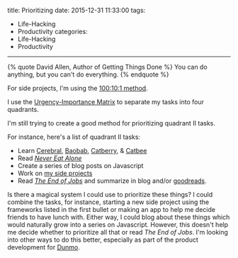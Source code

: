 title: Prioritizing
date: 2015-12-31 11:33:00
tags:
  - Life-Hacking
  - Productivity
categories:
  - Life-Hacking
  - Productivity
---

{% quote David Allen, Author of Getting Things Done %}
You can do anything, but you can't do everything.
{% endquote %}

For side projects, I'm using the [100:10:1 method](/100-10-1).

I use the [Urgency-Importance Matrix](/urgency-importance-matrix) to separate my tasks into four quadrants.

I'm still trying to create a good method for prioritizing quadrant II tasks.

For instance, here's a list of quadrant II tasks:
- Learn [Cerebral](https://github.com/cerebral/cerebral), [Baobab](https://github.com/Yomguithereal/baobab), [Catberry](https://github.com/catberry/catberry), & [Catbee](https://github.com/markuplab/catbee)
- Read _[Never Eat Alone](https://amazon.com/Never-Eat-Alone-Expanded-Updated-ebook/dp/B00H6JBFOS)_
- Create a series of blog posts on Javascript
- Work on [my side projects](/side-projects)
- Read _[The End of Jobs](https://amazon.com/dp/B010L8SYRG)_ and summarize in blog and/or [goodreads](https://www.goodreads.com/user/show/50400774-jeremy-meyer).

Is there a magical system I could use to prioritize these things? I could combine the tasks, for instance, starting a new side project using the frameworks listed in the first bullet or making an app to help me decide friends to have lunch with. Either way, I could blog about these things which would naturally grow into a series on Javascript. However, this doesn't help me decide whether to prioritize all that or read _The End of Jobs_. I'm looking into other ways to do this better, especially as part of the product development for [Dunmo](https://github.com/Dunmo/Dunmo).
